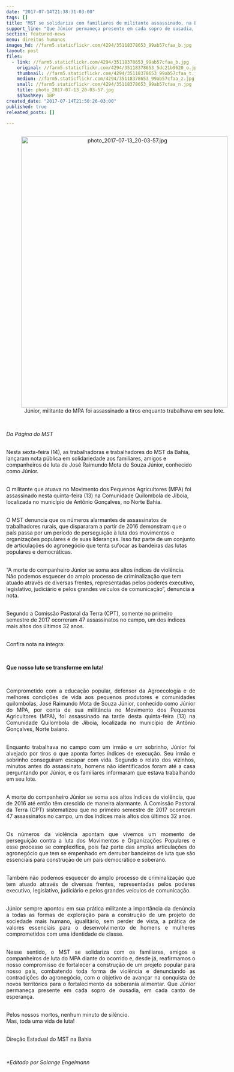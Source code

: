 ```yaml
---
date: "2017-07-14T21:38:31-03:00"
tags: []
title: "MST se solidariza com familiares de militante assassinado, na BA"
support_line: "Que Júnior permaneça presente em cada sopro de ousadia, em cada canto de esperança."
section: featured-news
menu: direitos humanos
images_hd: //farm5.staticflickr.com/4294/35118378653_99ab57cfaa_b.jpg
layout: post
files:
  - link: //farm5.staticflickr.com/4294/35118378653_99ab57cfaa_b.jpg
    original: //farm5.staticflickr.com/4294/35118378653_5dc21b9620_o.jpg
    thumbnail: //farm5.staticflickr.com/4294/35118378653_99ab57cfaa_t.jpg
    medium: //farm5.staticflickr.com/4294/35118378653_99ab57cfaa_z.jpg
    small: //farm5.staticflickr.com/4294/35118378653_99ab57cfaa_n.jpg
    title: photo_2017-07-13_20-03-57.jpg
    $$hashKey: 1BP
created_date: "2017-07-14T21:50:26-03:00"
published: true
releated_posts: []

---
```

<div style="text-align:center">
<figure class="image" style="display:inline-block"><img alt="photo_2017-07-13_20-03-57.jpg" height="722" src="//farm5.staticflickr.com/4294/35118378653_99ab57cfaa_b.jpg" width="550" />
<figcaption>J&uacute;nior, militante do MPA foi assassinado a tiros enquanto trabalhava em seu lote.</figcaption>
</figure>
</div>

<p><br />
<em>Da P&aacute;gina do MST</em></p>

<p><br />
Nesta sexta-feira (14), as trabalhadoras e trabalhadores do MST da Bahia, lan&ccedil;aram nota p&uacute;blica em solidariedade aos familiares, amigos e companheiros de luta de Jos&eacute; Raimundo Mota de Souza J&uacute;nior, conhecido como J&uacute;nior.</p>

<p><br />
O militante que atuava no Movimento dos Pequenos Agricultores (MPA) foi assassinado nesta quinta-feira (13) na Comunidade Quilombola de Jiboia, localizada no munic&iacute;pio de Ant&ocirc;nio Gon&ccedil;alves, no Norte Bahia.</p>

<p><br />
O MST denuncia que os n&uacute;meros alarmantes de assassinatos de trabalhadores rurais, que dispararam a partir de 2016 demonstram que o pa&iacute;s passa por um per&iacute;odo de persegui&ccedil;&atilde;o &agrave; luta dos movimentos e organiza&ccedil;&otilde;es populares e de suas lideran&ccedil;as. Isso faz parte de um conjunto de articula&ccedil;&otilde;es do agroneg&oacute;cio que tenta sufocar as bandeiras das lutas populares e democr&aacute;ticas.</p>

<p><br />
&ldquo;A morte do companheiro J&uacute;nior se soma aos altos &iacute;ndices de viol&ecirc;ncia. N&atilde;o podemos esquecer do amplo processo de criminaliza&ccedil;&atilde;o que tem atuado atrav&eacute;s de diversas frentes, representadas pelos poderes executivo, legislativo, judici&aacute;rio e pelos grandes ve&iacute;culos de comunica&ccedil;&atilde;o&rdquo;, denuncia a nota.</p>

<p><br />
Segundo a Comiss&atilde;o Pastoral da Terra (CPT), somente no primeiro semestre de 2017 ocorreram 47 assassinatos no campo, um dos &iacute;ndices mais altos dos &uacute;ltimos 32 anos.</p>

<p><br />
Confira nota na &iacute;ntegra:</p>

<p>&nbsp;</p>

<p><strong>Que nosso luto se transforme em luta!</strong></p>

<p>&nbsp;</p>

<p style="text-align: justify;">Comprometido com a educa&ccedil;&atilde;o popular, defensor da Agroecologia e de melhores condi&ccedil;&otilde;es de vida aos pequenos produtores e comunidades quilombolas, Jos&eacute; Raimundo Mota de Souza J&uacute;nior, conhecido como J&uacute;nior do MPA, por conta de sua milit&acirc;ncia no Movimento dos Pequenos Agricultores (MPA), foi assassinado na tarde desta quinta-feira (13) na Comunidade Quilombola de Jiboia, localizada no munic&iacute;pio de Ant&ocirc;nio Gon&ccedil;alves, Norte baiano.</p>

<p style="text-align: justify;"><br />
Enquanto trabalhava no campo com um irm&atilde;o e um sobrinho, J&uacute;nior foi alvejado por tiros o que aponta fortes &iacute;ndices de execu&ccedil;&atilde;o. Seu irm&atilde;o e sobrinho conseguiram escapar com vida. Segundo o relato dos vizinhos, minutos antes do assassinato, homens n&atilde;o identificados foram at&eacute; a casa perguntando por J&uacute;nior, e os familiares informaram que estava trabalhando em seu lote.</p>

<p style="text-align: justify;"><br />
A morte do companheiro J&uacute;nior se soma aos altos &iacute;ndices de viol&ecirc;ncia, que de 2016 at&eacute; ent&atilde;o t&ecirc;m crescido de maneira alarmante. A Comiss&atilde;o Pastoral da Terra (CPT) sistematizou que no primeiro semestre de 2017 ocorreram 47 assassinatos no campo, um dos &iacute;ndices mais altos dos &uacute;ltimos 32 anos.</p>

<p style="text-align: justify;"><br />
Os n&uacute;meros da viol&ecirc;ncia apontam que vivemos um momento de persegui&ccedil;&atilde;o contra a luta dos Movimentos e Organiza&ccedil;&otilde;es Populares e esse processo se complexifica, pois faz parte das amplas articula&ccedil;&otilde;es do agroneg&oacute;cio que tem se empenhado em derrubar bandeiras de luta que s&atilde;o essenciais para constru&ccedil;&atilde;o de um pa&iacute;s democr&aacute;tico e soberano.</p>

<p style="text-align: justify;"><br />
Tamb&eacute;m n&atilde;o podemos esquecer do amplo processo de criminaliza&ccedil;&atilde;o que tem atuado atrav&eacute;s de diversas frentes, representadas pelos poderes executivo, legislativo, judici&aacute;rio e pelos grandes ve&iacute;culos de comunica&ccedil;&atilde;o.</p>

<p style="text-align: justify;"><br />
J&uacute;nior sempre apontou em sua pr&aacute;tica militante a import&acirc;ncia da den&uacute;ncia a todas as formas de explora&ccedil;&atilde;o para a constru&ccedil;&atilde;o de um projeto de sociedade mais humano, igualit&aacute;rio, sem perder de vista, a pr&aacute;tica de valores essenciais para o desenvolvimento de homens e mulheres comprometidos com uma identidade de classe.</p>

<p style="text-align: justify;"><br />
Nesse sentido, o MST se solidariza com os familiares, amigos e companheiros de luta do MPA diante do ocorrido e, desde j&aacute;, reafirmamos o nosso compromisso de fortalecer a constru&ccedil;&atilde;o de um projeto popular para nosso pa&iacute;s, combatendo toda forma de viol&ecirc;ncia e denunciando as contradi&ccedil;&otilde;es do agroneg&oacute;cio, com o objetivo de avan&ccedil;ar na conquista de novos territ&oacute;rios para o fortalecimento da soberania alimentar. Que J&uacute;nior permane&ccedil;a presente em cada sopro de ousadia, em cada canto de esperan&ccedil;a.</p>

<p><br />
Pelos nossos mortos, nenhum minuto de sil&ecirc;ncio.<br />
Mas, toda uma vida de luta!</p>

<p><br />
Dire&ccedil;&atilde;o Estadual do MST na Bahia</p>

<p>&nbsp;</p>

<p><em>*Editado por Solange Engelmann</em></p>

<p>&nbsp;</p>

